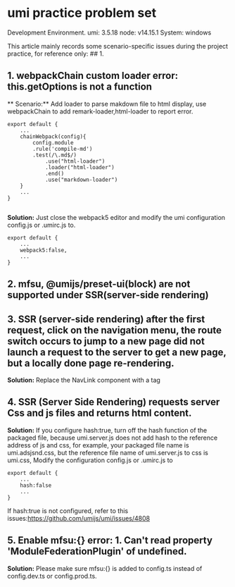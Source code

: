 <!--
 * @Date: 2021-12-27 14:41:11
 * @LastEditors: lzj
 * @LastEditTime: 2022-01-22 09:35:15
 * @FilePath: \qianduan.shop\front\data\blogs\3.md
-->
# umi practice problem set

Development Environment.
umi: 3.5.18
node: v14.15.1
System: windows

This article mainly records some scenario-specific issues during the project practice, for reference only: ## 1.

## 1. webpackChain custom loader error: this.getOptions is not a function

** Scenario:**
    Add loader to parse makdown file to html display, use webpackChain to add remark-loader,html-loader to report error.
```
export default {
    ...
    chainWebpack(config){
        config.module
        .rule('compile-md')
        .test(/\.md$/)
            .use("html-loader")
            .loader("html-loader")
            .end()
            .use("markdown-loader")
    }
    ...
}
  
```
**Solution:**
    Just close the webpack5 editor and modify the umi configuration config.js or .umirc.js to.
```
export default {
    ...
    webpack5:false,
    ...
}
```

## 2. mfsu, @umijs/preset-ui(block) are not supported under SSR(server-side rendering)

## 3. SSR (server-side rendering) after the first request, click on the navigation menu, the route switch occurs to jump to a new page did not launch a request to the server to get a new page, but a locally done page re-rendering.
**Solution:**
Replace the NavLink component with a tag

## 4. SSR (Server Side Rendering) requests server Css and js files and returns html content.
**Solution:**
If you configure hash:true, turn off the hash function of the packaged file, because umi.server.js does not add hash to the reference address of js and css, for example, your packaged file name is umi.adsjsnd.css, but the reference file name of umi.server.js to css is umi.css, Modify the configuration config.js or .umirc.js to
```
export default {
    ...
    hash:false
    ...
}
```
 If hash:true is not configured, refer to this issues:https://github.com/umijs/umi/issues/4808

 ## 5. Enable mfsu:{} error: 1. Can't read property 'ModuleFederationPlugin' of undefined.
 **Solution:**
 Please make sure mfsu:{} is added to config.ts instead of config.dev.ts or config.prod.ts.